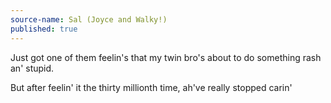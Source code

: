 ```yaml
---
source-name: Sal (Joyce and Walky!)
published: true
---
```


<p>Just got one of them feelin's that my twin bro's about to do something rash an' stupid.</p>

<p>But after feelin' it the thirty millionth time, ah've really stopped carin'</p>


